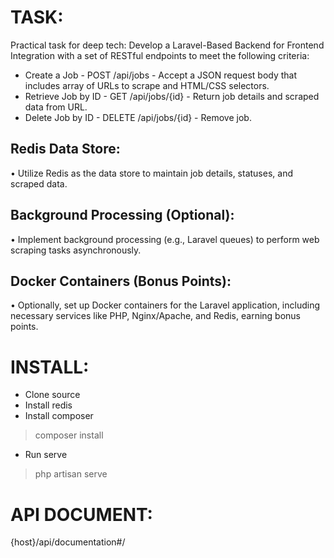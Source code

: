 # TASK:

Practical task for deep tech:
Develop a Laravel-Based Backend for Frontend Integration with a set of RESTful
endpoints to meet the following criteria:
- Create a Job - POST /api/jobs - Accept a JSON request body that includes array of
URLs to scrape and HTML/CSS selectors.
- Retrieve Job by ID - GET /api/jobs/{id} - Return job details and scraped data from
URL.
- Delete Job by ID - DELETE /api/jobs/{id} - Remove job.
## Redis Data Store:
• Utilize Redis as the data store to maintain job details, statuses, and scraped data.
## Background Processing (Optional):
• Implement background processing (e.g., Laravel queues) to perform web scraping tasks
asynchronously.
## Docker Containers (Bonus Points):
• Optionally, set up Docker containers for the Laravel application, including necessary
services like PHP, Nginx/Apache, and Redis, earning bonus points.


# INSTALL:

- Clone source
- Install redis
- Install composer
> composer install
- Run serve
> php artisan serve

# API DOCUMENT:

{host}/api/documentation#/